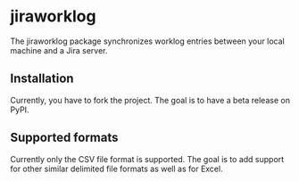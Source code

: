 # jiraworklog

The jiraworklog package synchronizes worklog entries between your local machine and a Jira server.


## Installation

Currently, you have to fork the project. The goal is to have a beta release on PyPI.


## Supported formats

Currently only the CSV file format is supported. The goal is to add support for other similar delimited file formats as well as for Excel.
